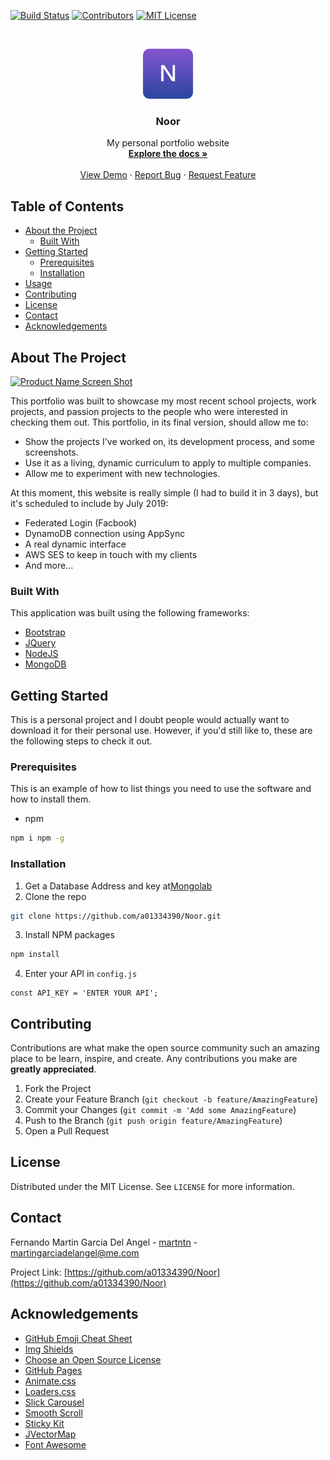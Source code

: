 <!-- PROJECT SHIELDS -->
[![Build Status][build-shield]]()
[![Contributors][contributors-shield]]()
[![MIT License][license-shield]][license-url]

<!-- PROJECT LOGO -->
<br />
<p align="center">
  <a href="https://github.com/a01334390/noor">
    <img src="logo.png" alt="Logo" width="80" height="80">
  </a>

  <h3 align="center">Noor</h3>

  <p align="center">
    My personal portfolio website
    <br />
    <a href="https://github.com/a01334390/noor"><strong>Explore the docs »</strong></a>
    <br />
    <br />
    <a href="https://github.com/a01334390/noor">View Demo</a>
    ·
    <a href="https://github.com/a01334390/noor/issues">Report Bug</a>
    ·
    <a href="https://github.com/a01334390/noor/issues">Request Feature</a>
  </p>
</p>



<!-- TABLE OF CONTENTS -->
## Table of Contents

* [About the Project](#about-the-project)
  * [Built With](#built-with)
* [Getting Started](#getting-started)
  * [Prerequisites](#prerequisites)
  * [Installation](#installation)
* [Usage](#usage)
* [Contributing](#contributing)
* [License](#license)
* [Contact](#contact)
* [Acknowledgements](#acknowledgements)



<!-- ABOUT THE PROJECT -->
## About The Project

[![Product Name Screen Shot][product-screenshot]](http://martntn.com)

This portfolio was built to showcase my most recent school projects, work projects, and passion projects to the people who were interested in checking them out. This portfolio, in its final version, should allow me to:

* Show the projects I've worked on, its development process, and some screenshots.
* Use it as a living, dynamic curriculum to apply to multiple companies.
* Allow me to experiment with new technologies.

At this moment, this website is really simple (I had to build it in 3 days), but it's scheduled to include by July 2019:
* Federated Login (Facbook)
* DynamoDB connection using AppSync
* A real dynamic interface
* AWS SES to keep in touch with my clients
* And more...

### Built With
This application was built using the following frameworks:

* [Bootstrap](https://getbootstrap.com)
* [JQuery](https://jquery.com)
* [NodeJS](https://nodejs.org/en/)
* [MongoDB](https://www.mongodb.com)

<!-- GETTING STARTED -->
## Getting Started

This is a personal project and I doubt people would actually want to download it for their personal use. However, if you'd still like to, these are the following steps to check it out.

### Prerequisites

This is an example of how to list things you need to use the software and how to install them.
* npm
```sh
npm i npm -g
```

### Installation

1. Get a Database Address and key at[Mongolab](https://mlab.com)
2. Clone the repo
```sh
git clone https://github.com/a01334390/Noor.git
```
3. Install NPM packages
```sh
npm install
```
4. Enter your API in `config.js`
```JS
const API_KEY = 'ENTER YOUR API';
```

<!-- CONTRIBUTING -->
## Contributing

Contributions are what make the open source community such an amazing place to be learn, inspire, and create. Any contributions you make are **greatly appreciated**.

1. Fork the Project
2. Create your Feature Branch (`git checkout -b feature/AmazingFeature`)
3. Commit your Changes (`git commit -m 'Add some AmazingFeature`)
4. Push to the Branch (`git push origin feature/AmazingFeature`)
5. Open a Pull Request



<!-- LICENSE -->
## License

Distributed under the MIT License. See `LICENSE` for more information.

<!-- CONTACT -->
## Contact

Fernando Martin Garcia Del Angel - [martntn](https://www.linkedin.com/in/martntn/) - martingarciadelangel@me.com

Project Link: [https://github.com/a01334390/Noor](https://github.com/a01334390/Noor)


<!-- ACKNOWLEDGEMENTS -->
## Acknowledgements
* [GitHub Emoji Cheat Sheet](https://www.webpagefx.com/tools/emoji-cheat-sheet)
* [Img Shields](https://shields.io)
* [Choose an Open Source License](https://choosealicense.com)
* [GitHub Pages](https://pages.github.com)
* [Animate.css](https://daneden.github.io/animate.css)
* [Loaders.css](https://connoratherton.com/loaders)
* [Slick Carousel](https://kenwheeler.github.io/slick)
* [Smooth Scroll](https://github.com/cferdinandi/smooth-scroll)
* [Sticky Kit](http://leafo.net/sticky-kit)
* [JVectorMap](http://jvectormap.com)
* [Font Awesome](https://fontawesome.com)


<!-- MARKDOWN LINKS & IMAGES -->
[build-shield]: https://img.shields.io/badge/build-passing-brightgreen.svg?style=flat-square
[contributors-shield]: https://img.shields.io/badge/contributors-1-orange.svg?style=flat-square
[license-shield]: https://img.shields.io/badge/license-MIT-blue.svg?style=flat-square
[license-url]: https://choosealicense.com/licenses/mit
[linkedin-shield]: https://img.shields.io/badge/-LinkedIn-black.svg?style=flat-square&logo=linkedin&colorB=555
[linkedin-url]: https://linkedin.com/in/othneildrew
[product-screenshot]: https://raw.githubusercontent.com/othneildrew/Best-README-Template/master/screenshot.png
